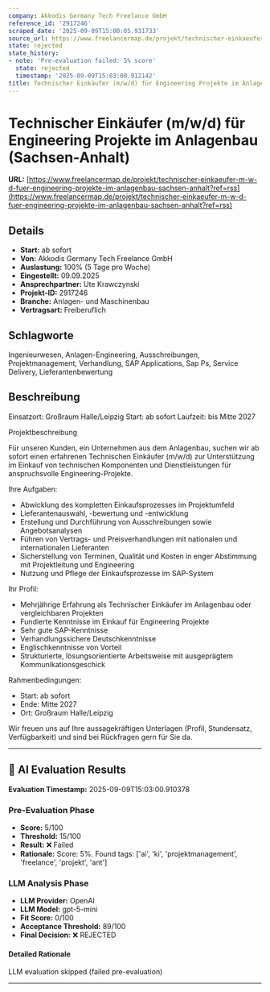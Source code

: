 ```yaml
---
company: Akkodis Germany Tech Freelance GmbH
reference_id: '2917246'
scraped_date: '2025-09-09T15:00:05.931733'
source_url: https://www.freelancermap.de/projekt/technischer-einkaeufer-m-w-d-fuer-engineering-projekte-im-anlagenbau-sachsen-anhalt?ref=rss
state: rejected
state_history:
- note: 'Pre-evaluation failed: 5% score'
  state: rejected
  timestamp: '2025-09-09T15:03:00.912142'
title: Technischer Einkäufer (m/w/d) für Engineering Projekte im Anlagenbau (Sachsen-Anhalt)
---
```



# Technischer Einkäufer (m/w/d) für Engineering Projekte im Anlagenbau (Sachsen-Anhalt)
**URL:** [https://www.freelancermap.de/projekt/technischer-einkaeufer-m-w-d-fuer-engineering-projekte-im-anlagenbau-sachsen-anhalt?ref=rss](https://www.freelancermap.de/projekt/technischer-einkaeufer-m-w-d-fuer-engineering-projekte-im-anlagenbau-sachsen-anhalt?ref=rss)
## Details
- **Start:** ab sofort
- **Von:** Akkodis Germany Tech Freelance GmbH
- **Auslastung:** 100% (5 Tage pro Woche)
- **Eingestellt:** 09.09.2025
- **Ansprechpartner:** Ute Krawczynski
- **Projekt-ID:** 2917246
- **Branche:** Anlagen- und Maschinenbau
- **Vertragsart:** Freiberuflich

## Schlagworte
Ingenieurwesen, Anlagen-Engineering, Ausschreibungen, Projektmanagement, Verhandlung, SAP Applications, Sap Ps, Service Delivery, Lieferantenbewertung

## Beschreibung
Einsatzort: Großraum Halle/Leipzig
Start: ab sofort
Laufzeit: bis Mitte 2027

Projektbeschreibung

Für unseren Kunden, ein Unternehmen aus dem Anlagenbau, suchen wir ab sofort einen erfahrenen Technischen Einkäufer (m/w/d) zur Unterstützung im Einkauf von technischen Komponenten und Dienstleistungen für anspruchsvolle Engineering-Projekte.

Ihre Aufgaben:
- Abwicklung des kompletten Einkaufsprozesses im Projektumfeld
- Lieferantenauswahl, -bewertung und -entwicklung
- Erstellung und Durchführung von Ausschreibungen sowie Angebotsanalysen
- Führen von Vertrags- und Preisverhandlungen mit nationalen und internationalen Lieferanten
- Sicherstellung von Terminen, Qualität und Kosten in enger Abstimmung mit Projektleitung und Engineering
- Nutzung und Pflege der Einkaufsprozesse im SAP-System

Ihr Profil:
- Mehrjährige Erfahrung als Technischer Einkäufer im Anlagenbau oder vergleichbaren Projekten
- Fundierte Kenntnisse im Einkauf für Engineering Projekte
- Sehr gute SAP-Kenntnisse
- Verhandlungssichere Deutschkenntnisse
- Englischkenntnisse von Vorteil
- Strukturierte, lösungsorientierte Arbeitsweise mit ausgeprägtem Kommunikationsgeschick

Rahmenbedingungen:
- Start: ab sofort
- Ende: Mitte 2027
- Ort: Großraum Halle/Leipzig

Wir freuen uns auf Ihre aussagekräftigen Unterlagen (Profil, Stundensatz, Verfügbarkeit) und sind bei Rückfragen gern für Sie da.

---

## 🤖 AI Evaluation Results

**Evaluation Timestamp:** 2025-09-09T15:03:00.910378

### Pre-Evaluation Phase
- **Score:** 5/100
- **Threshold:** 15/100
- **Result:** ❌ Failed
- **Rationale:** Score: 5%. Found tags: ['ai', 'ki', 'projektmanagement', 'freelance', 'projekt', 'ant']

### LLM Analysis Phase
- **LLM Provider:** OpenAI
- **LLM Model:** gpt-5-mini
- **Fit Score:** 0/100
- **Acceptance Threshold:** 89/100
- **Final Decision:** ❌ REJECTED

#### Detailed Rationale
LLM evaluation skipped (failed pre-evaluation)

---
